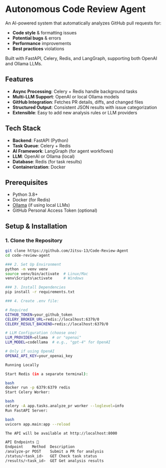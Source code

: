 # Autonomous Code Review Agent

An AI-powered system that automatically analyzes GitHub pull requests for:
- **Code style** & formatting issues
- **Potential bugs** & errors
- **Performance** improvements
- **Best practices** violations

Built with FastAPI, Celery, Redis, and LangGraph, supporting both OpenAI and Ollama LLMs.

## Features

- **Async Processing**: Celery + Redis handle background tasks
- **Multi-LLM Support**: OpenAI or local Ollama models
- **GitHub Integration**: Fetches PR details, diffs, and changed files
- **Structured Output**: Consistent JSON results with issue categorization
- **Extensible**: Easy to add new analysis rules or LLM providers

## Tech Stack

- **Backend**: FastAPI (Python)
- **Task Queue**: Celery + Redis
- **AI Framework**: LangGraph (for agent workflows)
- **LLM**: OpenAI or Ollama (local)
- **Database**: Redis (for task results)
- **Containerization**: Docker

## Prerequisites

- Python 3.8+
- Docker (for Redis)
- [Ollama](https://ollama.ai/download) (if using local LLMs)
- GitHub Personal Access Token (optional)

## Setup & Installation

### 1. Clone the Repository
```bash
git clone https://github.com/Jitsu-13/Code-Review-Agent
cd code-review-agent

### 2. Set Up Environment
python -m venv venv
source venv/bin/activate  # Linux/Mac
venv\Scripts\activate     # Windows

### 3. Install Dependencies
pip install -r requirements.txt

### 4. Create .env file:

# Required
GITHUB_TOKEN=your_github_token
CELERY_BROKER_URL=redis://localhost:6379/0
CELERY_RESULT_BACKEND=redis://localhost:6379/0

# LLM Configuration (choose one)
LLM_PROVIDER=ollama  # or "openai"
LLM_MODEL=codellama  # e.g., "gpt-4" for OpenAI

# Only if using OpenAI
OPENAI_API_KEY=your_openai_key

Running Locally

Start Redis (in a separate terminal):

bash
docker run -p 6379:6379 redis
Start Celery Worker:

bash
celery -A app.tasks.analyze_pr worker --loglevel=info
Run FastAPI Server:

bash
uvicorn app.main:app --reload

The API will be available at http://localhost:8000

API Endpoints 📡
Endpoint	Method	Description
/analyze-pr	POST	Submit a PR for analysis
/status/<task_id>	GET	Check task status
/results/<task_id>	GET	Get analysis results

